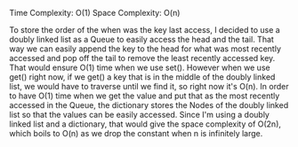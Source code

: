 Time Complexity: O(1)
Space Complexity: O(n)

To store the order of the when was the key last access, I decided to use a doubly linked list as a Queue to easily access the head and the tail. That way we can easily append the key to the head for what was most recently accessed and pop off the tail to remove the least recently accessed key. That would ensure O(1) time when we use set(). However when we use get() right now, if we get() a key that is in the middle of the doubly linked list, we would have to traverse until we find it, so right now it's O(n). In order to have O(1) time when we get the value and put that as the most recently accessed in the Queue, the dictionary stores the Nodes of the doubly linked list so that the values can be easily accessed. Since I'm using a doubly linked list and a dictionary, that would give the space complexity of O(2n), which boils to O(n) as we drop the constant when n is infinitely large.

